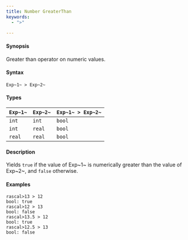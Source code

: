 ```yaml
---
title: Number GreaterThan
keywords:
  - ">"

---
```


#### Synopsis

Greater than operator on numeric values.

#### Syntax

`Exp~1~ > Exp~2~`

#### Types

| `Exp~1~`  |  `Exp~2~` | `Exp~1~ > Exp~2~`   |
| --- | --- | --- |
| `int`      |  `int`     | `bool`                |
| `int`      |  `real`    | `bool`                |
| `real`     |  `real`    | `bool`                |

#### Description

Yields `true` if the value of Exp~1~ is numerically greater than the value of Exp~2~, and `false` otherwise.

#### Examples

```rascal-shell 
rascal>13 > 12
bool: true
rascal>12 > 13
bool: false
rascal>13.5 > 12
bool: true
rascal>12.5 > 13
bool: false
```

